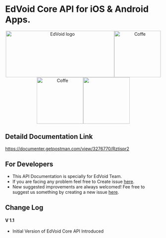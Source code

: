 # EdVoid Core API for iOS & Android Apps.
<div align="center">
  <img alt="EdVoid logo" src="https://edvoid.com/wp-content/uploads/2018/12/Screen-Shot-2018-12-26-at-6.46.24-PM.png" width="350px" height="150"><img alt="Coffe" src="http://mgsoftware.ca/wp-content/uploads/2018/10/kisspng-web-development-mobile-app-development-web-applica-5af5e00195e3f7.971403951526063105614.png" height="150"><img alt="Coffe" src="http://technostark.com/wp-content/uploads/2017/07/erp2.png" height="150"><img src="https://upload.wikimedia.org/wikipedia/commons/thumb/3/34/Android_Studio_icon.svg/2000px-Android_Studio_icon.svg.png" height="150">
</div>

## Detaild Documentation Link
https://documenter.getpostman.com/view/3276770/Rztispr2
## For Developers
- This API Documentation is specially for EdVoid Team.
- If you are facing any problem feel free to Create issue [here](https://github.com/rohitcoder/EdVoid-Core-API-Doc/issues).
- New suggested improvements are always welcomed! Fee free to suggest us something by creating a new issue [here](https://github.com/rohitcoder/EdVoid-Core-API-Doc/issues).

## Change Log

#### V 1.1
- Initial Version of EdVoid Core API Introduced
